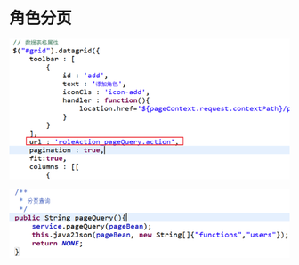 # 角色分页

![](../../../.gitbook/assets/image%20%2823%29.png)

![](../../../.gitbook/assets/image%20%2822%29.png)

